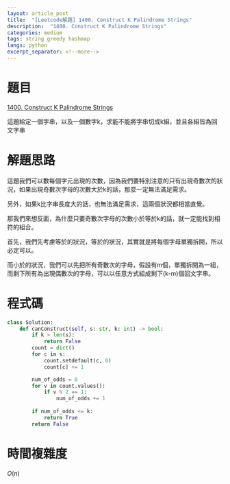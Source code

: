 ```yaml
---
layout: article_post
title:  "[Leetcode解題] 1400. Construct K Palindrome Strings"
description:  "1400. Construct K Palindrome Strings"
categories: medium
tags: string greedy hashmap
langs: python
excerpt_separator: <!--more-->
---
```


# 題目

[1400. Construct K Palindrome Strings](https://leetcode.com/problems/construct-k-palindrome-strings/description/?envType=daily-question&envId=2025-01-11)

這題給定一個字串，以及一個數字k，求能不能將字串切成k組，並且各組皆為回文字串

<!--more-->

# 解題思路

這題我們可以數每個字元出現的次數，因為我們要特別注意的只有出現奇數次的狀況，如果出現奇數次字母的次數大於k的話，那麼一定無法滿足需求。

另外，如果k比字串長度大的話，也無法滿足需求，這兩個狀況都相當直覺。

那我們來想反面，為什麼只要奇數次字母的次數小於等於k的話，就一定能找到相符的組合。

首先，我們先考慮等於的狀況，等於的狀況，其實就是將每個字母單獨拆開，所以必定可以。

而小於的狀況，我們可以先把所有奇數次的字母，假設有m個，單獨拆開為一組，而剩下所有為出現偶數次的字母，可以以任意方式組成剩下(k-m)個回文字串。

# 程式碼

```python
class Solution:
    def canConstruct(self, s: str, k: int) -> bool:
        if k > len(s):
            return False
        count = dict()
        for c in s:
            count.setdefault(c, 0)
            count[c] += 1

        num_of_odds = 0
        for v in count.values():
            if v % 2 == 1:
                num_of_odds += 1
        
        if num_of_odds <= k:
            return True
        return False
```

# 時間複雜度

$O(n)$